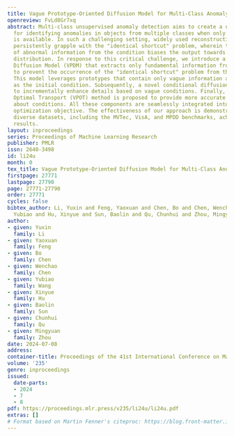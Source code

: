 ```yaml
---
title: Vague Prototype-Oriented Diffusion Model for Multi-Class Anomaly Detection
openreview: FvLd8Gr7xq
abstract: Multi-class unsupervised anomaly detection aims to create a unified model
  for identifying anomalies in objects from multiple classes when only normal data
  is available. In such a challenging setting, widely used reconstruction-based networks
  persistently grapple with the "identical shortcut" problem, wherein the infiltration
  of abnormal information from the condition biases the output towards an anomalous
  distribution. In response to this critical challenge, we introduce a Vague Prototype-Oriented
  Diffusion Model (VPDM) that extracts only fundamental information from the condition
  to prevent the occurrence of the "identical shortcut" problem from the input layer.
  This model leverages prototypes that contain only vague information about the target
  as the initial condition. Subsequently, a novel conditional diffusion model is introduced
  to incrementally enhance details based on vague conditions. Finally, a Vague Prototype-Oriented
  Optimal Transport (VPOT) method is proposed to provide more accurate information
  about conditions. All these components are seamlessly integrated into a unified
  optimization objective. The effectiveness of our approach is demonstrated across
  diverse datasets, including the MVTec, VisA, and MPDD benchmarks, achieving state-of-the-art
  results.
layout: inproceedings
series: Proceedings of Machine Learning Research
publisher: PMLR
issn: 2640-3498
id: li24u
month: 0
tex_title: Vague Prototype-Oriented Diffusion Model for Multi-Class Anomaly Detection
firstpage: 27771
lastpage: 27790
page: 27771-27790
order: 27771
cycles: false
bibtex_author: Li, Yuxin and Feng, Yaoxuan and Chen, Bo and Chen, Wenchao and Wang,
  Yubiao and Hu, Xinyue and Sun, Baolin and Qu, Chunhui and Zhou, Mingyuan
author:
- given: Yuxin
  family: Li
- given: Yaoxuan
  family: Feng
- given: Bo
  family: Chen
- given: Wenchao
  family: Chen
- given: Yubiao
  family: Wang
- given: Xinyue
  family: Hu
- given: Baolin
  family: Sun
- given: Chunhui
  family: Qu
- given: Mingyuan
  family: Zhou
date: 2024-07-08
address:
container-title: Proceedings of the 41st International Conference on Machine Learning
volume: '235'
genre: inproceedings
issued:
  date-parts:
  - 2024
  - 7
  - 8
pdf: https://proceedings.mlr.press/v235/li24u/li24u.pdf
extras: []
# Format based on Martin Fenner's citeproc: https://blog.front-matter.io/posts/citeproc-yaml-for-bibliographies/
---
```

